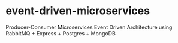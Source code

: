 # event-driven-microservices
Producer-Consumer Microservices Event Driven Architecture using RabbitMQ + Express + Postgres + MongoDB 
